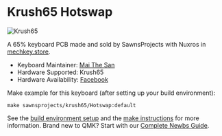 # Krush65 Hotswap

![Krush65](https://imgur.com/56ZvWUmh.jpg)

A 65% keyboard PCB made and sold by SawnsProjects with Nuxros in [mechkey.store](https://mechkey.store/blogs/store-updates/introducing-krush-65). 

* Keyboard Maintainer: [Mai The San](https://github.com/MaiTheSan)
* Hardware Supported: Krush65
* Hardware Availability: [Facebook](https://mechkey.store/products/krush-65-hotswap-pcb)

Make example for this keyboard (after setting up your build environment):

    make sawnsprojects/krush65/Hotswap:default

See the [build environment setup](https://docs.qmk.fm/#/getting_started_build_tools) and the [make instructions](https://docs.qmk.fm/#/getting_started_make_guide) for more information. Brand new to QMK? Start with our [Complete Newbs Guide](https://docs.qmk.fm/#/newbs).